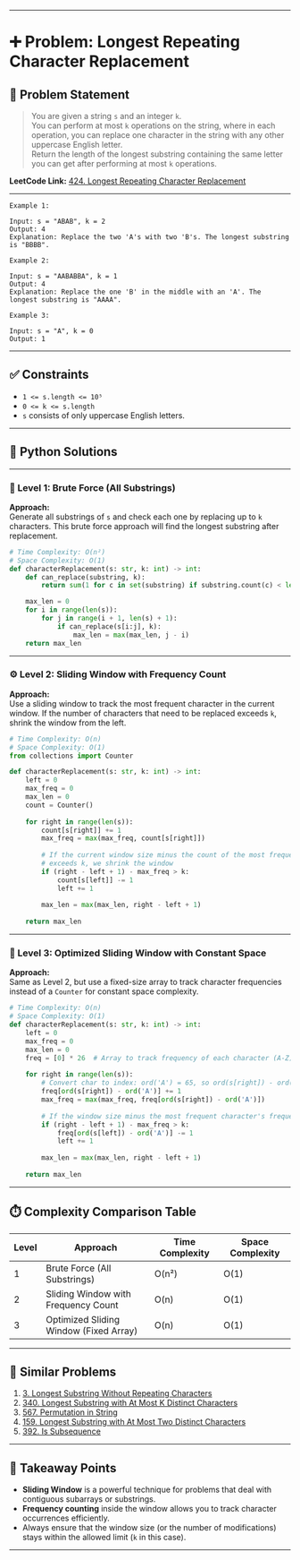 
---

# ➕ Problem: Longest Repeating Character Replacement

## 📘 Problem Statement

> You are given a string `s` and an integer `k`.  
> You can perform at most `k` operations on the string, where in each operation, you can replace one character in the string with any other uppercase English letter.  
> Return the length of the longest substring containing the same letter you can get after performing at most `k` operations.

**LeetCode Link:** [424. Longest Repeating Character Replacement](https://leetcode.com/problems/longest-repeating-character-replacement/)

---

```
Example 1:

Input: s = "ABAB", k = 2  
Output: 4  
Explanation: Replace the two 'A's with two 'B's. The longest substring is "BBBB".

Example 2:

Input: s = "AABABBA", k = 1  
Output: 4  
Explanation: Replace the one 'B' in the middle with an 'A'. The longest substring is "AAAA".

Example 3:

Input: s = "A", k = 0  
Output: 1
```

---

## ✅ Constraints

- `1 <= s.length <= 10⁵`
- `0 <= k <= s.length`
- `s` consists of only uppercase English letters.

---

## 🧠 Python Solutions

---

### 🧪 Level 1: Brute Force (All Substrings)

**Approach:**  
Generate all substrings of `s` and check each one by replacing up to `k` characters. This brute force approach will find the longest substring after replacement.

```python
# Time Complexity: O(n²)
# Space Complexity: O(1)
def characterReplacement(s: str, k: int) -> int:
    def can_replace(substring, k):
        return sum(1 for c in set(substring) if substring.count(c) < len(substring) - k) <= k

    max_len = 0
    for i in range(len(s)):
        for j in range(i + 1, len(s) + 1):
            if can_replace(s[i:j], k):
                max_len = max(max_len, j - i)
    return max_len
```

---

### ⚙️ Level 2: Sliding Window with Frequency Count

**Approach:**  
Use a sliding window to track the most frequent character in the current window. If the number of characters that need to be replaced exceeds `k`, shrink the window from the left.

```python
# Time Complexity: O(n)
# Space Complexity: O(1)
from collections import Counter

def characterReplacement(s: str, k: int) -> int:
    left = 0
    max_freq = 0
    max_len = 0
    count = Counter()
    
    for right in range(len(s)):
        count[s[right]] += 1
        max_freq = max(max_freq, count[s[right]])
        
        # If the current window size minus the count of the most frequent character
        # exceeds k, we shrink the window
        if (right - left + 1) - max_freq > k:
            count[s[left]] -= 1
            left += 1
        
        max_len = max(max_len, right - left + 1)
    
    return max_len
```

---

### 🚀 Level 3: Optimized Sliding Window with Constant Space

**Approach:**  
Same as Level 2, but use a fixed-size array to track character frequencies instead of a `Counter` for constant space complexity.

```python
# Time Complexity: O(n)
# Space Complexity: O(1)
def characterReplacement(s: str, k: int) -> int:
    left = 0
    max_freq = 0
    max_len = 0
    freq = [0] * 26  # Array to track frequency of each character (A-Z)
    
    for right in range(len(s)):
        # Convert char to index: ord('A') = 65, so ord(s[right]) - ord('A') gives 0-25 range
        freq[ord(s[right]) - ord('A')] += 1
        max_freq = max(max_freq, freq[ord(s[right]) - ord('A')])
        
        # If the window size minus the most frequent character's frequency exceeds k, move left pointer
        if (right - left + 1) - max_freq > k:
            freq[ord(s[left]) - ord('A')] -= 1
            left += 1
        
        max_len = max(max_len, right - left + 1)
    
    return max_len
```

---

## ⏱️ Complexity Comparison Table

| Level | Approach                         | Time Complexity | Space Complexity |
|-------|----------------------------------|-----------------|------------------|
| 1     | Brute Force (All Substrings)     | O(n²)           | O(1)             |
| 2     | Sliding Window with Frequency Count | O(n)           | O(1)             |
| 3     | Optimized Sliding Window (Fixed Array) | O(n)         | O(1)             |

---

## 🔗 Similar Problems

1. [3. Longest Substring Without Repeating Characters](https://leetcode.com/problems/longest-substring-without-repeating-characters/)
2. [340. Longest Substring with At Most K Distinct Characters](https://leetcode.com/problems/longest-substring-with-at-most-k-distinct-characters/)
3. [567. Permutation in String](https://leetcode.com/problems/permutation-in-string/)
4. [159. Longest Substring with At Most Two Distinct Characters](https://leetcode.com/problems/longest-substring-with-at-most-two-distinct-characters/)
5. [392. Is Subsequence](https://leetcode.com/problems/is-subsequence/)

---

## 📌 Takeaway Points

- **Sliding Window** is a powerful technique for problems that deal with contiguous subarrays or substrings.
- **Frequency counting** inside the window allows you to track character occurrences efficiently.
- Always ensure that the window size (or the number of modifications) stays within the allowed limit (`k` in this case).
  
---
